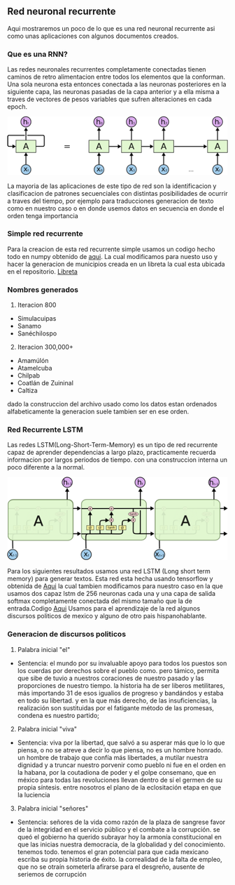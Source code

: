 ## Red neuronal recurrente

Aqui mostraremos un poco de lo que es una red neuronal recurrente asi como unas aplicaciones
con algunos documentos creados.

### Que es una RNN?

Las redes neuronales recurrentes completamente conectadas tienen caminos de retro alimentacion
entre todos los elementos que la conforman. Una sola neurona esta entonces conectada a las 
neuronas posteriores en la siguiente capa, las neuronas pasadas de la capa anterior y a ella
misma a traves de vectores de pesos variables que sufren alteraciones en cada epoch.  
  
![RNN](codigos/RNN-unrolled.png)

La mayoria de las aplicaciones de este tipo de red son la identificacion y clasificacion de patrones
secuenciales con distintas posibilidades de ocurrir a traves del tiempo, por ejemplo para traducciones
generacion de texto como en nuestro caso o en donde usemos datos en secuencia en donde el orden tenga
importancia

### Simple red recurrente

Para la creacion de esta red recurrente simple usamos un codigo hecho todo en numpy obtenido de [aqui](https://gist.github.com/karpathy/d4dee566867f8291f086).
La cual modificamos para nuesto uso y hacer la generacion de municipios creada en un libreta
la cual esta ubicada en el repositorio. [Libreta](codigos/simple-RNN.ipynb)

### Nombres generados

1. Iteracion 800
* Simulacuipas
* Sanamo
* Sanéchilospo

2. Iteracion 300,000+
* Amamúlón
* Atamelcuba
* Chilpab
* Coatlán de Zuininal
* Caltiza

dado la construccion del archivo usado como los datos estan ordenados alfabeticamente
la generacion suele tambien ser en ese orden.

### Red Recurrente LSTM

Las redes LSTM(Long-Short-Term-Memory) es un tipo de red recurrente capaz de aprender dependencias
a largo plazo, practicamente recuerda informacion por largos periodos de tiempo. con una construccion interna
un poco diferente a la normal.

![RNN2](codigos/LSTM3-chain.png)

Para los siguientes resultados usamos una red LSTM (Long short term memory) para generar textos.
Esta red esta hecha usando tensorflow y obtenida de [Aqui](https://github.com/spiglerg/RNN_Text_Generation_Tensorflow) la cual tambien 
modificamos para nuestro caso en la que usamos dos capaz lstm de 256 neuronas cada una y una capa de salida softmax completamente conectada del mismo tamaño que la de entrada.Codigo [Aqui](codigos/lstmTensorflow.py) Usamos para el aprendizaje de la red algunos discursos politicos de mexico y alguno de otro pais hispanohablante.

### Generacion de discursos politicos


1. Palabra inicial "el"
* Sentencia:
el mundo por su invaluable apoyo para todos los puestos son los cuerdas por derechos sobre el pueblo como. 
pero támico, permita que sibe de tuvio a nuestros coraciones de nuestro pasado y las proporciones de nuestro tiempo.
la historia ha de ser liberos metilitares, más importando 31 de esos igualios de progreso y 
bandándos y estaba en todo su libertad. y en la que más derecho, de las insuficiencias, 
la realización son sustituidas por el fatigante método de las promesas, condena es nuestro partido;

2. Palabra inicial "viva"
* Sentencia:
viva por la libertad, que salvó a su asperar más que lo lo que piensa, o no se atreve a decir lo que piensa, no es un hombre honrado. 
un hombre de trabajo que confía más libertades, a mutilar nuestra dignidad y a truncar nuestro 
porvenir como pueblo ni fue en el orden en la habana, por la coutadiona de poder y el golpe consemano, 
que en méxico para todas las revoluciones llevan dentro de sí el germen de su propia síntesis. 
entre nosotros el plano de la eclositación etapa en que la luciencia

3. Palabra inicial "señores"
* Sentencia:
señores de la vida como razón de la plaza de sangrese favor de la integridad en el servicio público y el combate a la corrupción.
se queó el gobierno ha querido subrayar hoy la armonía constitucional en que las inicias nuestra democracia, 
de la globalidad y del conocimiento. tenemos todo. tenemos el gran potencial para que cada mexicano escriba 
su propia historia de éxito. la correalidad de la falta de empleo, que no se otraín someterla afirarse para el desgreño, 
ausente de seriemos de corrupción

